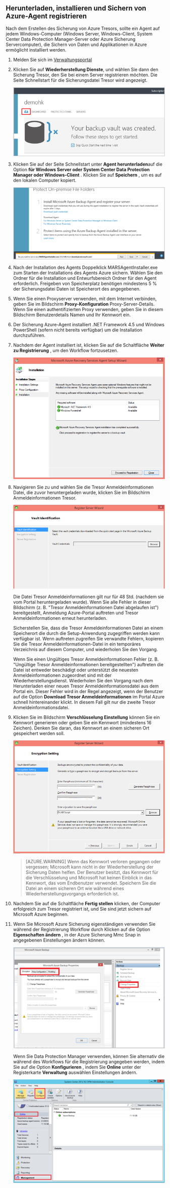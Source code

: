 ## <a name="download-install-and-register-the-azure-backup-agent"></a>Herunterladen, installieren und Sichern von Azure-Agent registrieren

Nach dem Erstellen des Sicherung von Azure Tresors, sollte ein Agent auf jedem Windows-Computer (Windows Server, Windows-Client, System Center Data Protection Manager-Server oder Azure Sicherung Servercomputer), die Sichern von Daten und Applikationen in Azure ermöglicht installiert werden.

1. Melden Sie sich im [Verwaltungsportal](https://manage.windowsazure.com/)

2. Klicken Sie auf **Wiederherstellung Dienste**, und wählen Sie dann den Sicherung Tresor, den Sie bei einem Server registrieren möchten. Die Seite Schnellstart für die Sicherungsdatei Tresor wird angezeigt.

    ![Schnellstart](./media/backup-install-agent/quickstart.png)

3. Klicken Sie auf der Seite Schnellstart unter **Agent herunterladen**auf die Option **für Windows Server oder System Center Data Protection Manager oder Windows-Client** . Klicken Sie auf **Speichern** , um es auf den lokalen Computer kopiert.

    ![Speichern von Agents](./media/backup-install-agent/agent.png)

4. Nach der Installation des Agents Doppelklick MARSAgentInstaller.exe zum Starten der Installations des Agents Azure sichern. Wählen Sie den Ordner für die Installation und Entwurfsbereich Ordner für den Agent erforderlich. Freigeben von Speicherplatz benötigen mindestens 5 % der Sicherungsdatei Daten ist Speicherort des angegebenen.

5.  Wenn Sie einen Proxyserver verwenden, mit dem Internet verbinden, geben Sie im Bildschirm **Proxy-Konfiguration** Proxy-Server-Details. Wenn Sie einen authentifizierten Proxy verwenden, geben Sie in diesem Bildschirm Benutzerdetails Namen und Ihr Kennwort ein.

6.  Der Sicherung Azure-Agent installiert .NET Framework 4.5 und Windows PowerShell (sofern nicht bereits verfügbar) um die Installation durchzuführen.

7.  Nachdem der Agent installiert ist, klicken Sie auf die Schaltfläche **Weiter zu Registrierung** , um den Workflow fortzusetzen.

    ![Registrieren Sie sich](./media/backup-install-agent/register.png)

8. Navigieren Sie zu und wählen Sie die Tresor Anmeldeinformationen Datei, die zuvor heruntergeladen wurde, klicken Sie im Bildschirm Anmeldeinformationen Tresor.

    ![Tresor Anmeldeinformationen](./media/backup-install-agent/vc.png)

    Die Datei Tresor Anmeldeinformationen gilt nur für 48 Std. (nachdem sie vom Portal heruntergeladen wurde). Wenn Sie alle Fehler in dieser Bildschirm (z. B. "Tresor Anmeldeinformationen Datei abgelaufen ist") bereitgestellt, Anmeldung Azure-Portal auftreten und Tresor Anmeldeinformationen erneut herunterladen.

    Sicherstellen Sie, dass die Tresor Anmeldeinformationen Datei an einem Speicherort die durch die Setup-Anwendung zugegriffen werden kann verfügbar ist. Wenn auftreten zugreifen Sie verwandte Fehlern, kopieren Sie die Tresor Anmeldeinformationen-Datei in ein temporäres Verzeichnis auf diesem Computer, und wiederholen Sie den Vorgang.

    Wenn Sie einen Ungültiges Tresor Anmeldeinformationen Fehler (z. B. "Ungültige Tresor Anmeldeinformationen bereitgestellten") auftreten die Datei ist entweder beschädigt oder unterstützt die neuesten Anmeldeinformationen zugeordnet sind mit der Wiederherstellungsdienst. Wiederholen Sie den Vorgang nach dem Herunterladen einer neuen Tresor Anmeldeinformationsdatei aus dem Portal ein. Dieser Fehler wird in der Regel angezeigt, wenn der Benutzer auf die Option **Download Tresor Anmeldeinformationen** im Portal Azure schnell hintereinander klickt. In diesem Fall gilt nur die zweite Tresor Anmeldeinformationsdatei.

9. Klicken Sie im Bildschirm **Verschlüsselung Einstellung** können Sie ein Kennwort generieren oder geben Sie ein Kennwort (mindestens 16 Zeichen). Denken Sie daran, das Kennwort an einem sicheren Ort gespeichert werden soll.

    ![Verschlüsselung](./media/backup-install-agent/encryption.png)

    > [AZURE.WARNING] Wenn das Kennwort verloren gegangen oder vergessen; Microsoft kann nicht in der Wiederherstellung der Sicherung Daten helfen. Der Benutzer besitzt, das Kennwort für die Verschlüsselung und Microsoft hat keinen Einblick in das Kennwort, das vom Endbenutzer verwendet. Speichern Sie die Datei an einem sicheren Ort wie während eines Wiederherstellungsvorgangs erforderlich ist.

10. Nachdem Sie auf die Schaltfläche **Fertig stellen** klicken, der Computer erfolgreich zum Tresor registriert ist, und Sie sind jetzt sichern auf Microsoft Azure beginnen.

11. Wenn Sie Microsoft Azure Sicherung eigenständigen verwenden Sie während der Registrierung Workflow durch Klicken auf die Option **Eigenschaften ändern** , in der Azure Sicherung Mmc Snap in angegebenen Einstellungen ändern können.

    ![Ändern von Eigenschaften](./media/backup-install-agent/change.png)

    Wenn Sie Data Protection Manager verwenden, können Sie alternativ die während des Workflows für die Registrierung angegeben werden, indem Sie auf die Option **Konfigurieren** , indem Sie **Online** unter der Registerkarte **Verwaltung** auswählen Einstellungen ändern.

    ![Konfigurieren von Azure Sicherung](./media/backup-install-agent/configure.png)

